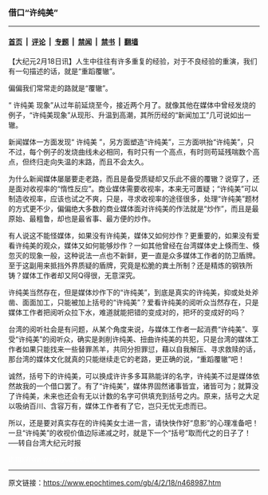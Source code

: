 ### 借口“许纯美”

---

#### [首页](../../../..?n468987) &nbsp;|&nbsp; [评论](../../../../../epoch-comment?n468987) &nbsp;|&nbsp; [专题](../../../../../epoch-special?n468987) &nbsp;|&nbsp; [禁闻](../../../../../epoch-news?n468987) &nbsp;|&nbsp; [禁书](../../../../../books?n468987) &nbsp;|&nbsp; [翻墙](https://github.com/gfw-breaker/nogfw/blob/master/README.md?n468987)


<div class="post_content" id="artbody" itemprop="articleBody">
 <!-- article content begin -->
 <p>
  【大纪元2月18日讯】人生中往往有许多重复的经验，对于不良经验的重演，我们有一句描述的话，就是“重蹈覆辙”。
 </p>
 <p>
  偏偏我们常常走的路就是“覆辙”。
 </p>
 <p>
  “
  <ok href="https://www.epochtimes.com/gb/tag/%E8%AE%B8%E7%BA%AF%E7%BE%8E.html">
   许纯美
  </ok>
  现象”从过年前延烧至今，接近两个月了。就像其他在媒体中曾经发烧的例子，“许纯美现象”从现形、升温到高潮，其所历经的“新闻加工”几可说如出一辙。
 </p>
 <p>
  新闻媒体一方面发现“
  <ok href="https://www.epochtimes.com/gb/tag/%E8%AE%B8%E7%BA%AF%E7%BE%8E.html">
   许纯美
  </ok>
  ”，另方面塑造“许纯美”，三方面哄抬“许纯美”，只不过，每个例子的发烧曲线未必相同，有时只有一个高点，有时则苟延残喘数个高点，但终归走向失温的末路，而且不会太久。
 </p>
 <p>
  为什么新闻媒体屡屡要走老路，而且是备受质疑却又乐此不疲的覆辙？说穿了，还是面对收视率的“惰性反应”。商业媒体需要收视率，本来无可置疑；“许纯美”可以制造收视率，应该也试之不爽，只是，寻求收视率的途径很多，处理“许纯美”题材的方式更不少，偏偏绝大多数的商业媒体面对许纯美的作法就是“炒作”，而且是最原始、最粗鲁，却也是最省事、最方便的炒作。
 </p>
 <p>
  有人说这不能怪媒体，如果没有许纯美，媒体又如何炒作？更重要的，如果没有爱看许纯美的观众，媒体又如何能够炒作？一如其他曾经在台湾媒体史上倏而生、倏忽灭的现象一般，这种说法一点也不新鲜，更一直是众多媒体工作者的防卫盾牌。至于这副用来抵挡外界质疑的盾牌，究竟是松脆的粪土所制？还是精炼的钢铁所铸？媒体工作者却又阿Q得很，无意深究。
 </p>
 <p>
  许纯美当然存在，但是媒体炒作下的“许纯美”，到底是真实的许纯美，抑或处处斧凿、面面加工，只能被加上括号的“许纯美”？爱看许纯美的阅听众当然存在，只是媒体工作者把阅听众拉下水，难道就能把错的变成对的，把坏的变成好的吗？
 </p>
 <p>
  台湾的阅听社会是有问题，从某个角度来说，与媒体工作者一起消费“许纯美”、享受“许纯美”的阅听众，确实是剥削许纯美、扭曲许纯美的共犯，只是台湾的媒体工作者如果只能找来一些替罪羔羊，共同分担罪愆，藉以自我解压、寻求救赎的话，那台湾的媒体文化就真的只能继续走它的老路，更正确的说，“重蹈覆辙”吧！
 </p>
 <p>
  诚然，括号下的许纯美，可以换成许许多多耳熟能详的名字，许纯美不过是媒体依然故我的一个借口罢了。有了“许纯美”，媒体界固然诸事皆宜，诸皆可为；就算没了许纯美，未来也还会有无以计数的名字可供填充到括号之内。原来，括号之大足以吸纳百川、含容万有，媒体工作者有了它，岂只无忧无虑而已。
 </p>
 <p>
  所以，还是要对真实存在的许纯美女士进一言，请快快作好“息影”的心理准备吧！一旦“许纯美”的收视价值边际递减之时，就是下一个“括号”取而代之的日子了！──转自台湾大纪元时报
 </p>
 <p>
  <font color="#ffffff">
   (http://www.dajiyuan.com)
  </font>
 </p>
 <!-- article content end -->
 <div id="below_article_ad">
 </div>
</div>


---

原文链接：https://www.epochtimes.com/gb/4/2/18/n468987.htm